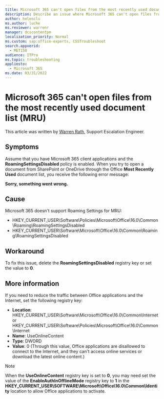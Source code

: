 ```yaml
---
title: Microsoft 365 can't open files from the most recently used document list (MRU)
description: Describe an issue where Microsoft 365 can't open files from the most recently used document list (MRU). Provides a solution.
author: helenclu
ms.author: luche
ms.reviewer: warrenr
manager: dcscontentpm
localization_priority: Normal
ms.custom: sap:office-experts, CSSTroubleshoot
search.appverid: 
  - MET150
audience: ITPro
ms.topic: troubleshooting
appliesto: 
  - Microsoft 365
ms.date: 03/31/2022
---
```


# Microsoft 365 can't open files from the most recently used document list (MRU)

This article was written by [Warren Rath](https://social.technet.microsoft.com/profile/Warren_R_Msft), Support Escalation Engineer.

## Symptoms

Assume that you have Microsoft 365 client applications and the **RoamingSettingsDisabled** policy is enabled. When you try to open a document from SharePoint or OneDrive through the Office **Most Recently Used** document list, you receive the following error message:

**Sorry, something went wrong.**

## Cause

Microsoft 365 doesn't support Roaming Settings for MRU:

- HKEY_CURRENT_USER\Software\Policies\Microsoft\Office\16.0\Common\Roaming\RoamingSettingsDisabled
- HKEY_CURRENT_USER\Software\Microsoft\Office\16.0\Common\Roaming\RoamingSettingsDisabled

## Workaround

To fix this issue, delete the **RoamingSettingsDisabled** registry key or set the value to **0**.

## More information

If you need to reduce the traffic between Office applications and the Internet, set the following registry key:

- **Location**: HKEY_CURRENT_USER\Software\Microsoft\Office\16.0\Common\Internet or HKEY_CURRENT_USER\Software\Policies\Microsoft\Office\16.0\Common\Internet
- **Name**: UseOnlineContent
- **Type**: DWORD
- **Value**: 0 (Through this value, Office applications are disallowed to connect to the Internet, and they can't access online services or download the latest online content.)

> [!NOTE]
> When the **UseOnlineContent** registry key is set to **0**, you may need set the value of the **EnableAuthInOfflineMode** registry key to **1** in the **HKEY_CURRENT_USER\SOFTWARE\Microsoft\Office\16.0\Common\Identity** location to allow Office applications to activate.
